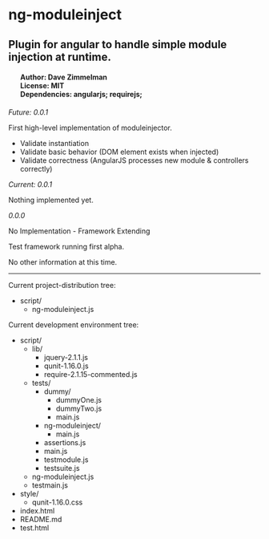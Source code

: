 <h1>ng-moduleinject</h1>
<h2>Plugin for angular to handle simple module injection at runtime.</h2>
<h4>
    <ul style="list-style-type: none">
        <li>Author: Dave Zimmelman</li>
        <li>License: MIT</li>
        <li>Dependencies: angularjs; requirejs;</li>
    </ul>
</h2>
<div id="current">
<p><em>Future: 0.0.1</em></p>
<p>
    First high-level implementation of moduleinjector.
    <ul>
        <li>Validate instantiation</li>
        <li>Validate basic behavior (DOM element exists when injected)</li>
        <li>Validate correctness (AngularJS processes new module &amp; controllers correctly)</li>
    </ul>
</p>
</div>
<div id="current">
<p><em>Current: 0.0.1</em></p>
<p>Nothing implemented yet.</p>
</div>
<div id="past">
<p><em>0.0.0</em></p>
<p>No Implementation - Framework Extending</p>
<p>Test framework running first alpha.</p>
<p>No other information at this time.</p>
</div>
<hr>
<p>
    Current project-distribution tree:
    <ul>
        <li>
            script/
            <ul>
                <li>ng-moduleinject.js</li>
                <!--li>
                    ng-moduleinject/
                    <ul>
                    </ul>
                </li-->
            </ul>
        </li>
    </ul>
</p>
<p>
    Current development environment tree:
    <ul>
        <li>
            script/
            <ul>
                <li>
                    lib/
                    <ul>
                        <li>jquery-2.1.1.js</li>
                        <li>qunit-1.16.0.js</li>
                        <li>require-2.1.15-commented.js</li>
                    </ul>
                </li>
                <!--li>
                    ng-moduleinject/
                    <ul>
                    </ul>
                </li-->
                <li>
                    tests/
                    <ul>
                        <li>
                            dummy/
                            <ul>
                                <li>dummyOne.js</li>
                                <li>dummyTwo.js</li>
                                <li>main.js</li>
                            </ul>
                        </li>
                        <li>
                            ng-moduleinject/
                            <ul>
                                <li>main.js</li>
                            </ul>
                        </li>
                        <li>assertions.js</li>
                        <li>main.js</li>
                        <li>testmodule.js</li>
                        <li>testsuite.js</li>
                    </ul>
                </li>
                <li>ng-moduleinject.js</li>
                <li>testmain.js</li>
            </ul>
        </li>
        <li>
            style/
            <ul>
                <li>qunit-1.16.0.css</li>
            </ul>
        </li>
        <li>index.html</li>
        <li>README.md</li>
        <li>test.html</li>
    </ul>
</p>